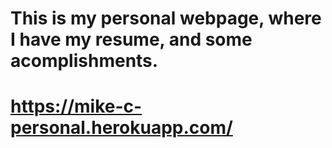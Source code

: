 # This is my personal webpage, where I have my resume, and some acomplishments.
# https://mike-c-personal.herokuapp.com/
